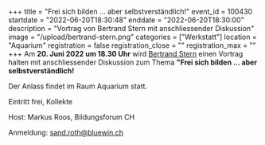 +++
title = "Frei sich bilden ... aber selbstverständlich!"
event_id = 100430
startdate = "2022-06-20T18:30:48"
enddate = "2022-06-20T18:30:00"
description = "Vortrag von Bertrand Stern mit anschliessender Diskussion"
image = "/upload/bertrand-stern.png"
categories = ["Werkstatt"]
location = "Aquarium"
registration = false
registration_close = ""
registration_max = ""
+++
Am **20. Juni 2022 um 18.30 Uhr** wird [Bertrand Stern](http://www.bertrandstern.de/) einen Vortrag halten mit anschliessender Diskussion zum Thema **"Frei sich bilden ... aber selbstverständlich!**

Der Anlass findet im Raum Aquarium statt.

Eintritt frei, Kollekte

Host: Markus Roos, Bildungsforum CH

Anmeldung: [sand.roth@bluewin.ch](mailto:sand.roth@bluewin.ch)